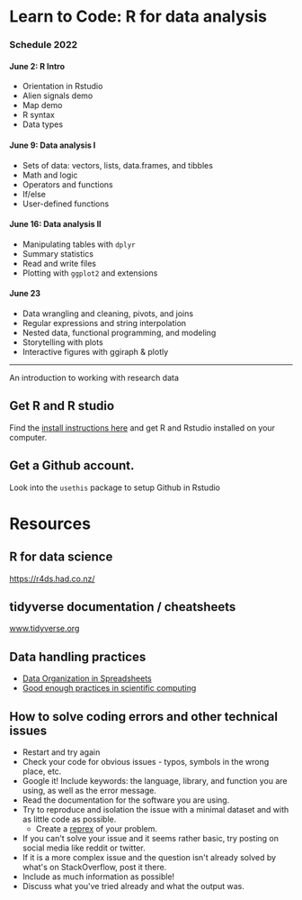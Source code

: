 # Learn to Code: R for data analysis
  
### Schedule 2022

#### June 2: R Intro

- Orientation in Rstudio
- Alien signals demo
- Map demo
- R syntax
- Data types

#### June 9: Data analysis I

- Sets of data: vectors, lists, data.frames, and tibbles
- Math and logic
- Operators and functions
- If/else
- User-defined functions

#### June 16: Data analysis II

- Manipulating tables with `dplyr`
- Summary statistics
- Read and write files
- Plotting with `ggplot2` and extensions


#### June 23

- Data wrangling and cleaning, pivots, and joins
- Regular expressions and string interpolation
- Nested data, functional programming, and modeling 
- Storytelling with plots
- Interactive figures with ggiraph & plotly



------
  
An introduction to working with research data

## Get R and R studio

Find the [install instructions here](https://venerable-longma-68a7c8.netlify.app/) and get R and Rstudio installed on your computer.  

## Get a Github account.

Look into the `usethis` package to setup Github in Rstudio


# Resources

## R for data science

https://r4ds.had.co.nz/

## tidyverse documentation / cheatsheets

www.tidyverse.org

## Data handling practices

- [Data Organization in Spreadsheets](https://www.tandfonline.com/doi/full/10.1080/00031305.2017.1375989)  
- [Good enough practices in scientific computing](https://journals.plos.org/ploscompbiol/article?id=10.1371/journal.pcbi.1005510)


## How to solve coding errors and other technical issues

- Restart and try again
- Check your code for obvious issues - typos, symbols in the wrong place, etc.
- Google it! Include keywords: the language, library, and function you are using, as well as the error message.  
- Read the documentation for the software you are using. 
- Try to reproduce and isolation the issue with a minimal dataset and with as little code as possible.
  - Create a [reprex](https://reprex.tidyverse.org/) of your problem.  
- If you can't solve your issue and it seems rather basic, try posting on social media like reddit or twitter.   
- If it is a more complex issue and the question isn't already solved by what's on StackOverflow, post it there.   
- Include as much information as possible!
- Discuss what you've tried already and what the output was.




